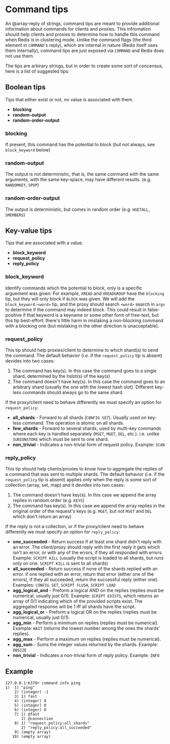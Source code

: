 # Command tips

An @array-reply of strings, command tips are meant to provide additional information about commands for clients and proxies.
This infromation should help clients and proxies to determine how to handle this command when Redis is in clustering mode.
Unlike the command flags (the third element in `COMMAND`'s reply), which are internal in nature (Redis itself uses them internally), command tips are just exposed via `COMMAND` and Redis does not use them.

The tips are arbirary strings, but in order to create some sort of concensus, here is a list of suggested tips:

## Boolean tips

Tips that either exist or not, no value is associated with them.

- **blocking**
- **random-output**
- **random-order-output**

### blocking

If present, this command has the potential to block (but not always, see `block_keyword` below)

### random-output

The output is not deterministic, that is, the same command with the same arguments, with the same key-space, may have different results. (e.g. `RANDOMKEY`, `SPOP`)

### random-order-output

The output is deterministic, but comes in random order (e.g. `HGETALL`, `SMEMBERS`)

## Key-value tips

Tips that are associated with a value.

- **block_keyword** 
- **request_policy**
- **reply_policy**

### block_keyword

Identify commands which the potential to block, only is a specific arguement was given: For example, `XREAD` and `XREADGROUP` have the `blocking` tip, but they will only block if `BLOCK` was given. We will add the `block_keyword:<word>` tip, and the proxy should search `<word>` search in `argv` to determine if the command may indeed block.
This could result in false-positive if that keyword is a keyname or some other form of free-text, but this tip best-effort: there's little harm in mistaking a non-blocking command with a blocking one (but mistaking in the other direction is unacceptable).

### request_policy

This tip should help proxies/client to determine to which shard(s) to send the command.
The default behavior (i.e. if the `request_policy` tip is absent) devides into two cases:
1. The command has key(s). In this case the command goes to a single shard, determined by the hslot(s) of the key(s)
2. The command doesn't have key(s). In this case the command goes to an arbitrary shard (usually the one with the lowest hash slot). Different key-less commands should always go to the same shard.

If the proxy/client need to behave differently we must specify an option for `request_policy`:
- **all_shards** - Forward to all shards (`CONFIG SET`). Usually used on key-less command. The operation is atomic on all shards.
- **few_shards** - Forward to several shards, used by multi-key commands where each key is handled separately (`MSET`, `MGET`, `DEL`, etc.). i.e. unlike `SUNIONSTORE` which must be sent to one shard.
- **non_trivial** - Indicates a non-trivial form of request policy. Example: `SCAN`

### reply_policy

This tip should help clients/proxies to know how to aggregate the replies of a command that was sent to multiple shards.
The default behavior (i.e. if the `request_policy` tip is absent) applies only when the reply is some sort of collection (array, set, map) and it devides into two cases:
1. The command doesn't have key(s). In this case we append the array replies in random order (e.g. `KEYS`)
2. The command has key(s).  In this case we append the array replies in the original order of the request's keys (e.g. `MGET`, but not `MSET` and `DEL` which don't return an array)

If the reply is not a collection, or if the proxy/client need to behave differently we must specify an option for `reply_policy`:
- **one_succeeded** - Return success if at least one shard didn't reply with an error. The client/proxy should reply with the first reply it gets which isn't an error, or with any of the errors, if they all responded with errors. Example: `SCRIPT KILL` (usually the script is loaded to all shards, but runs only on one. `SCRIPT KILL` is sent to all shards)
- **all_succeeded** - Return success if none of the shards replied with an error. if one replied with an error, return that error (either one of the errors), if they all succeeded, return the successful reply (either one). Examples: `CONFIG SET`, `SCRIPT FLUSH`, `SCRIPT LOAD`
- **agg_logical_and** - Preform a logical AND on the replies (replies must be numerical, usually just 0/1). Example: `SCRIPT EXISTS`, which returns an array of 0/1 indicating which of the provided scripts exist. The aggregated response will be 1 iff all shards have the script.
- **agg_logical_or** - Preform a logical OR on the replies (replies must be numerical, usually just 0/1).
- **agg_min** - Perform a minimum on replies (replies must be numerical). Example: `WAIT` (returns the lowest number among the ones the shards' replies).
- **agg_max** - Perform a maximum on replies (replies must be numerical).
- **agg_sum** - Sums the integer values returned by the shards. Example: `DBSIZE`
- **non_trivial** - Indicates a non-trivial form of reply policy. Example: `INFO`


## Example

```
127.0.0.1:6379> command info ping
1)  1) "ping"
    2) (integer) -1
    3) 1) fast
    4) (integer) 0
    5) (integer) 0
    6) (integer) 0
    7) 1) @fast
       2) @connection
    8) 1) "request_policy:all_shards"
       2) "reply_policy:all_succeeded"
    9) (empty array)
   10) (empty array)
```
